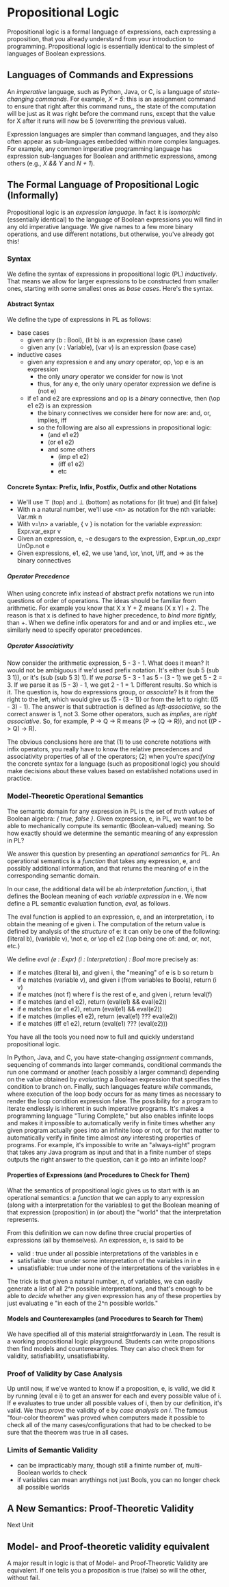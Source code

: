 # Propositional Logic

Propositional logic is a formal language of expressions, each
expressing a proposition, that you already understand from your
introduction to programming. Propositional logic is essentially
identical to the simplest of languages of Boolean expressions.

## Languages of Commands and Expressions

An *imperative* language, such as Python, Java, or C, is a
language of *state-changing commands*. For example, *X = 5*:
this is an assignment command to ensure that right after this
command runs,, the state of the computation will be just as it
was right before the command runs, except that the value for X
after it runs will now be 5 (overwriting the previous value).

Expression languages are simpler than command languages, and
they also often appear as sub-languages embedded within more 
complex languages. For example, any common imperative programming 
language has expression sub-languages for Boolean and arithmetic
expressions, among others (e.g., *X && Y* and *N + 1*).

## The Formal Language of Propositional Logic (Informally)

Propositional logic is an *expression language*. In fact it is
*isomorphic* (essentially identical) to the language of Boolean
expressions you will find in any old imperative language. We give
names to a few more binary operations, and use different notations,
but otherwise, you've already got this!

### Syntax

We define the syntax of expressions in propositional logic (PL)
*inductively*. That means we allow for larger expressions to be
constructed from smaller ones, starting with some smallest ones
as *base cases*. Here's the syntax.

#### Abstract Syntax

We define the type of expressions in PL as follows:

- base cases
  - given any (b : Bool), (lit b) is an expression (base case)
  - given any (v : Variable), (var v) is an expression (base case)
- inductive cases
  - given any expression e and any *unary* operator, op, \op e is an expression 
    - the only *unary* operator we consider for now is \not
    - thus, for any e, the only unary operator expression we define is (not e)
  - if e1 and e2 are expressions and op is a *binary* connective, then (\op e1 e2) is an expression
    - the binary connectives we consider here for now are: and, or, implies, iff
    - so the following are also all expressions in propositional logic:
      - (and e1 e2)
      - (or e1 e2)
      - and some others
        - (imp e1 e2)
        - (iff e1 e2)
        - etc

#### Concrete Syntax: Prefix, Infix, Postfix, Outfix and other Notations

- We'll use ⊤ (top) and ⊥ (bottom) as notations for (lit true) and (lit false)
- With n a natural number, we'll use \<n\> as notation for the nth variable: Var.mk n
- With v=\n\> a variable, { v } is notation for the variable *expression*: Expr.var_expr v
- Given an  expression, e, ¬e desugars to the expression, Expr.un_op_expr UnOp.not e
- Given expressions, e1, e2, we use \and, \or, \not, \iff, and \=> as the binary connectives

##### Operator Precedence

When using concrete infix instead of abstract prefix notations we run into
questions of order of operations. The ideas should be familiar from arithmetic.
For example you know that X x Y + Z means (X x Y) + 2. The reason is that x is
defined to have higher precedence, to *bind more tightly,* than +. When we define
infix operators for and and or and implies etc., we similarly need to specify
operator precedences.

##### Operator Associativity

Now consider the arithmetic expression, 5 - 3 - 1. What does it mean? It would
not be ambiguous if we'd used prefix notation. It's either (sub 5 (sub 3 1)), or
it's (sub (sub 5 3) 1). If we *parse* 5 - 3 - 1 as 5 - (3 - 1) we get 5 - 2 = 3.
If we parse it as (5 - 3) - 1, we get 2 - 1 = 1. Different results. So which is
it. The question is, how do expressions group, or *associate*? Is it from the
right to the left, which would give us (5 - (3 - 1)) or from the left to right:
((5 - 3) - 1). The answer is that subtraction is defined as *left-associative,*
so the correct answer is 1, not 3. Some other operators, such as *implies*, are
*right associative*. So, for example, P -> Q -> R means (P -> (Q -> R)), and not
((P -> Q) -> R).

The obvious conclusions here are that (1) to use concrete notations with infix
operators, you really have to know the relative precedences and associativity
properties of all of the operators; (2) when you're *specifying* the concrete
syntax for a language (such as propositional logic) you should  make decisions
about these values based on established notations used in practice.

### Model-Theoretic Operational Semantics

The semantic domain for any expression in PL is the set of *truth values*
of Boolean algebra: *{ true, false }*. Given expression, e, in PL, we want
to be able to mechanically compute its semantic (Boolean-valued) meaning.
So how exactly should we determine the semantic meaning of any expression
in PL?

We answer this question by presenting an *operational semantics* for PL.
An operational semantics is a *function* that takes any expression, e,
and possibly additional information, and that returns the meaning of e
in the corresponding semantic domain.

In our case, the additional data will be ab *interpretation function*, i,
that defines the Boolean meaning of each *variable expression* in e. We
now define a PL semantic evaluation function, *eval*, as follows.

The eval function is applied to an expression, e, and an interpretation,
i to obtain the meaning of e given i. The computation of the return value 
is defined by analysis of the *structure* of e: it can only be one of the
following: (literal b), (variable v), \not e, or \op e1 e2 (\op being one 
of: and, or, not, etc.)

We define *eval (e : Expr) (i : Interpretation) : Bool* more precisely as:

- if e matches (literal b), and given i, the "meaning" of e is b so return b
- if e matches (variable v), and given i (from variables to Bools), return (i v)
- if e matches (not f) where f is the rest of e, and given i, return !eval(f)
- if e matches (and e1 e2), return (eval(e1) && eval(e2))
- if e matches (or e1 e2), return (eval(e1) && eval(e2))
- if e matches (implies e1 e2), return (eval(e1) ??? eval(e2))
- if e matches (iff e1 e2), return (eval(e1) ??? (eval(e2)))

You have all the tools you need now to full and quickly understand
propositional logic.  

In Python, Java, and C, you
have state-changing *assignment* commands, sequencing of commands
into larger commands, conditional commands the run one command or
another (each possibly a larger command) depending on the value
obtained by *evaluating* a Boolean expression that specifies the
condition to branch on. Finally, such languages feature *while*
commands, where execution of the loop body occurs for as many
times as necessary to render the loop condition expression false.
The possibility for a program to iterate endlessly is inherent
in such imperative programs. It's makes a programming language
"Turing Complete," but also enables infinite loops and makes it
impossible to automatically verify in finite times whether any
given program actually goes into an infinite loop or not, or for
that matter to automatically verify in finite time almost *any*
interesting properties of programs. For example, it's impossible
to write an "always-right" program that takes any Java program
as input and that in a finite number of steps outputs the right
answer to the question, can it go into an infinite loop?

#### Properties of Expressions (and Procedures to Check for Them)

What the semantics of propositional logic gives us to start with
is an operational semantics: a *function* that we can apply to any
expression (along with a interpretation for the variables) to get
the Boolean meaning of that expression (proposition) in (or about)
the "world" that the interpretation represents.

From this definition we can now define three crucial properties
of expressions (all by themselves). An expression, e, is said to be

- valid : true under all possible interpretations of the variables in e
- satisfiable : true under some interpretation of the variables in in e
- unsatisfiable: true under none of the interpretations of the variables in e
  
The trick is that given a natural number, n, of variables, we can easily
generate a list of all 2^n possible interpretations, and that's enough to
be able to *decide* whether any given expression has any of these properties
by just evaluating e "in each of the 2^n possible worlds."

#### Models and Counterexamples (and Procedures to Search for Them)

We have specified all of this material straightforwardly in Lean.
The result is a working propositional logic playground. Students can
write propositions then find models and counterexamples. They can
also check them for validity, satisfiability, unsatisfiability.

### Proof of Validity by Case Analysis

Up until now, if we've wanted to know if a proposition, e, is
valid, we did it by running (eval e i) to get an answer for
each and every possible value of i. If e evaluates to true under
all possible values of i, then by our definition, it's valid. We
thus *prove* the validity of e by *case analysis on i*. The famous
"four-color theorem" was proved when computers made it possible to
check all of the many cases/configurations that had to be checked
to be sure that the theorem was true in all cases.

### Limits of Semantic Validity

- can be impracticably many, though still a fininte number of, multi-Boolean worlds to check
- if variables can mean anythings not just Bools, you can no longer check all possible worlds

## A New Semantics: Proof-Theoretic Validity

Next Unit

## Model- and Proof-theoretic validity equivalent

A major result in logic is that of Model- and Proof-Theoretic Validity are equivalent. If one
tells you a proposition is true (false) so will
the other, without fail.
